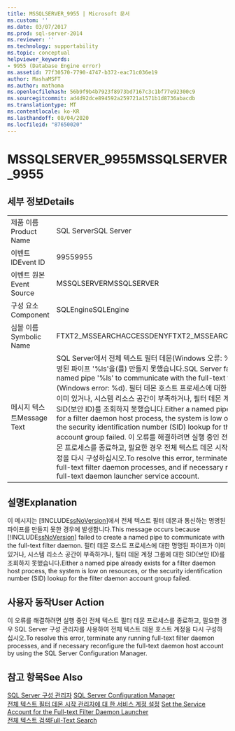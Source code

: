 ```yaml
---
title: MSSQLSERVER_9955 | Microsoft 문서
ms.custom: ''
ms.date: 03/07/2017
ms.prod: sql-server-2014
ms.reviewer: ''
ms.technology: supportability
ms.topic: conceptual
helpviewer_keywords:
- 9955 (Database Engine error)
ms.assetid: 77f30570-7790-4747-b372-eac71c036e19
author: MashaMSFT
ms.author: mathoma
ms.openlocfilehash: 56b9f9b4b7923f8973bd7167c3c1bf77e92300c9
ms.sourcegitcommit: ad4d92dce894592a259721a1571b1d8736abacdb
ms.translationtype: MT
ms.contentlocale: ko-KR
ms.lasthandoff: 08/04/2020
ms.locfileid: "87650020"
---
```

# <a name="mssqlserver_9955"></a><span data-ttu-id="e21ec-102">MSSQLSERVER_9955</span><span class="sxs-lookup"><span data-stu-id="e21ec-102">MSSQLSERVER_9955</span></span>
    
## <a name="details"></a><span data-ttu-id="e21ec-103">세부 정보</span><span class="sxs-lookup"><span data-stu-id="e21ec-103">Details</span></span>  
  
|||  
|-|-|  
|<span data-ttu-id="e21ec-104">제품 이름</span><span class="sxs-lookup"><span data-stu-id="e21ec-104">Product Name</span></span>|<span data-ttu-id="e21ec-105">SQL Server</span><span class="sxs-lookup"><span data-stu-id="e21ec-105">SQL Server</span></span>|  
|<span data-ttu-id="e21ec-106">이벤트 ID</span><span class="sxs-lookup"><span data-stu-id="e21ec-106">Event ID</span></span>|<span data-ttu-id="e21ec-107">9955</span><span class="sxs-lookup"><span data-stu-id="e21ec-107">9955</span></span>|  
|<span data-ttu-id="e21ec-108">이벤트 원본</span><span class="sxs-lookup"><span data-stu-id="e21ec-108">Event Source</span></span>|<span data-ttu-id="e21ec-109">MSSQLSERVER</span><span class="sxs-lookup"><span data-stu-id="e21ec-109">MSSQLSERVER</span></span>|  
|<span data-ttu-id="e21ec-110">구성 요소</span><span class="sxs-lookup"><span data-stu-id="e21ec-110">Component</span></span>|<span data-ttu-id="e21ec-111">SQLEngine</span><span class="sxs-lookup"><span data-stu-id="e21ec-111">SQLEngine</span></span>|  
|<span data-ttu-id="e21ec-112">심볼 이름</span><span class="sxs-lookup"><span data-stu-id="e21ec-112">Symbolic Name</span></span>|<span data-ttu-id="e21ec-113">FTXT2_MSSEARCHACCESSDENY</span><span class="sxs-lookup"><span data-stu-id="e21ec-113">FTXT2_MSSEARCHACCESSDENY</span></span>|  
|<span data-ttu-id="e21ec-114">메시지 텍스트</span><span class="sxs-lookup"><span data-stu-id="e21ec-114">Message Text</span></span>|<span data-ttu-id="e21ec-115">SQL Server에서 전체 텍스트 필터 데몬(Windows 오류: %d)과 통신하는 명명된 파이프 '%ls'을(를) 만들지 못했습니다.</span><span class="sxs-lookup"><span data-stu-id="e21ec-115">SQL Server failed to create named pipe '%ls' to communicate with the full-text filter daemon (Windows error: %d).</span></span> <span data-ttu-id="e21ec-116">필터 데몬 호스트 프로세스에 대한 명명된 파이프가 이미 있거나, 시스템 리소스 공간이 부족하거나, 필터 데몬 계정 그룹에 대한 SID(보안 ID)를 조회하지 못했습니다.</span><span class="sxs-lookup"><span data-stu-id="e21ec-116">Either a named pipe already exists for a filter daemon host process, the system is low on resources, or the security identification number (SID) lookup for the filter daemon account group failed.</span></span> <span data-ttu-id="e21ec-117">이 오류를 해결하려면 실행 중인 전체 텍스트 필터 데몬 프로세스를 종료하고, 필요한 경우 전체 텍스트 데몬 시작 관리자 서비스 계정을 다시 구성하십시오.</span><span class="sxs-lookup"><span data-stu-id="e21ec-117">To resolve this error, terminate any running full-text filter daemon processes, and if necessary reconfigure the full-text daemon launcher service account.</span></span>|  
  
## <a name="explanation"></a><span data-ttu-id="e21ec-118">설명</span><span class="sxs-lookup"><span data-stu-id="e21ec-118">Explanation</span></span>  
 <span data-ttu-id="e21ec-119">이 메시지는 [!INCLUDE[ssNoVersion](../../includes/ssnoversion-md.md)]에서 전체 텍스트 필터 데몬과 통신하는 명명된 파이프를 만들지 못한 경우에 발생합니다.</span><span class="sxs-lookup"><span data-stu-id="e21ec-119">This message occurs because [!INCLUDE[ssNoVersion](../../includes/ssnoversion-md.md)] failed to create a named pipe to communicate with the full-text filter daemon.</span></span> <span data-ttu-id="e21ec-120">필터 데몬 호스트 프로세스에 대한 명명된 파이프가 이미 있거나, 시스템 리소스 공간이 부족하거나, 필터 데몬 계정 그룹에 대한 SID(보안 ID)를 조회하지 못했습니다.</span><span class="sxs-lookup"><span data-stu-id="e21ec-120">Either a named pipe already exists for a filter daemon host process, the system is low on resources, or the security identification number (SID) lookup for the filter daemon account group failed.</span></span>  
  
## <a name="user-action"></a><span data-ttu-id="e21ec-121">사용자 동작</span><span class="sxs-lookup"><span data-stu-id="e21ec-121">User Action</span></span>  
 <span data-ttu-id="e21ec-122">이 오류를 해결하려면 실행 중인 전체 텍스트 필터 데몬 프로세스를 종료하고, 필요한 경우 SQL Server 구성 관리자를 사용하여 전체 텍스트 데몬 호스트 계정을 다시 구성하십시오.</span><span class="sxs-lookup"><span data-stu-id="e21ec-122">To resolve this error, terminate any running full-text filter daemon processes, and if necessary reconfigure the full-text daemon host account by using the SQL Server Configuration Manager.</span></span>  
  
## <a name="see-also"></a><span data-ttu-id="e21ec-123">참고 항목</span><span class="sxs-lookup"><span data-stu-id="e21ec-123">See Also</span></span>  
 <span data-ttu-id="e21ec-124">[SQL Server 구성 관리자](../sql-server-configuration-manager.md) </span><span class="sxs-lookup"><span data-stu-id="e21ec-124">[SQL Server Configuration Manager](../sql-server-configuration-manager.md) </span></span>  
 <span data-ttu-id="e21ec-125">[전체 텍스트 필터 데몬 시작 관리자에 대 한 서비스 계정 설정](../search/set-the-service-account-for-the-full-text-filter-daemon-launcher.md) </span><span class="sxs-lookup"><span data-stu-id="e21ec-125">[Set the Service Account for the Full-text Filter Daemon Launcher](../search/set-the-service-account-for-the-full-text-filter-daemon-launcher.md) </span></span>  
 [<span data-ttu-id="e21ec-126">전체 텍스트 검색</span><span class="sxs-lookup"><span data-stu-id="e21ec-126">Full-Text Search</span></span>](../search/full-text-search.md)  
  
  
